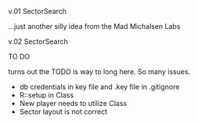 v.01 SectorSearch

...just another silly idea from the Mad Michalsen Labs

v.02 SectorSearch


TO DO


turns out the TODO is way to long here. So many issues.

* db credentials in key file and .key file in .gitignore
* R::setup in Class
* New player needs to utilize Class
* Sector layout is not correct
